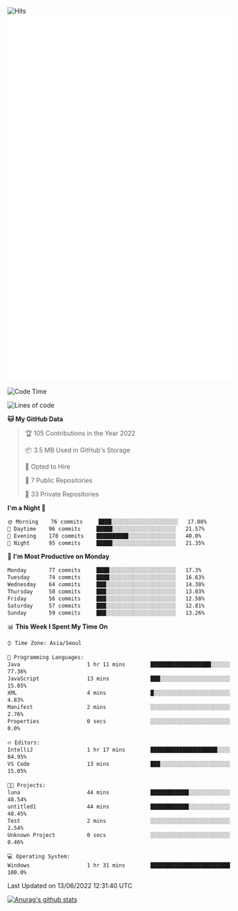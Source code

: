 ![Hits](https://hits.seeyoufarm.com/api/count/incr/badge.svg?url=https%3A%2F%2Fgithub.com%2Fkokose1234&count_bg=%2379C83D&title_bg=%23555555&icon=apple.svg&icon_color=%23E7E7E7&title=hits&edge_flat=false)
<br/>
![Metrics](https://github.com/kokose1234/kokose1234/blob/main/github-metrics.svg)

<!--START_SECTION:waka-->
![Code Time](http://img.shields.io/badge/Code%20Time-648%20hrs%2043%20mins-blue)

![Lines of code](https://img.shields.io/badge/From%20Hello%20World%20I%27ve%20Written-2%20Million%20lines%20of%20code-blue)

**🐱 My GitHub Data** 

> 🏆 105 Contributions in the Year 2022
 > 
> 📦 3.5 MB Used in GitHub's Storage 
 > 
> 💼 Opted to Hire
 > 
> 📜 7 Public Repositories 
 > 
> 🔑 33 Private Repositories  
 > 
**I'm a Night 🦉** 

```text
🌞 Morning    76 commits     ████░░░░░░░░░░░░░░░░░░░░░   17.08% 
🌆 Daytime    96 commits     █████░░░░░░░░░░░░░░░░░░░░   21.57% 
🌃 Evening    178 commits    ██████████░░░░░░░░░░░░░░░   40.0% 
🌙 Night      95 commits     █████░░░░░░░░░░░░░░░░░░░░   21.35%

```
📅 **I'm Most Productive on Monday** 

```text
Monday       77 commits     ████░░░░░░░░░░░░░░░░░░░░░   17.3% 
Tuesday      74 commits     ████░░░░░░░░░░░░░░░░░░░░░   16.63% 
Wednesday    64 commits     ███░░░░░░░░░░░░░░░░░░░░░░   14.38% 
Thursday     58 commits     ███░░░░░░░░░░░░░░░░░░░░░░   13.03% 
Friday       56 commits     ███░░░░░░░░░░░░░░░░░░░░░░   12.58% 
Saturday     57 commits     ███░░░░░░░░░░░░░░░░░░░░░░   12.81% 
Sunday       59 commits     ███░░░░░░░░░░░░░░░░░░░░░░   13.26%

```


📊 **This Week I Spent My Time On** 

```text
⌚︎ Time Zone: Asia/Seoul

💬 Programming Languages: 
Java                     1 hr 11 mins        ███████████████████░░░░░░   77.36% 
JavaScript               13 mins             ███░░░░░░░░░░░░░░░░░░░░░░   15.05% 
XML                      4 mins              █░░░░░░░░░░░░░░░░░░░░░░░░   4.83% 
Manifest                 2 mins              ░░░░░░░░░░░░░░░░░░░░░░░░░   2.76% 
Properties               0 secs              ░░░░░░░░░░░░░░░░░░░░░░░░░   0.0%

🔥 Editors: 
IntelliJ                 1 hr 17 mins        █████████████████████░░░░   84.95% 
VS Code                  13 mins             ███░░░░░░░░░░░░░░░░░░░░░░   15.05%

🐱‍💻 Projects: 
luna                     44 mins             ████████████░░░░░░░░░░░░░   48.54% 
untitled1                44 mins             ████████████░░░░░░░░░░░░░   48.45% 
Test                     2 mins              ░░░░░░░░░░░░░░░░░░░░░░░░░   2.54% 
Unknown Project          0 secs              ░░░░░░░░░░░░░░░░░░░░░░░░░   0.46%

💻 Operating System: 
Windows                  1 hr 31 mins        █████████████████████████   100.0%

```


 Last Updated on 13/06/2022 12:31:40 UTC
<!--END_SECTION:waka-->

[![Anurag's github stats](https://github-readme-stats.vercel.app/api?username=kokose1234&theme=dracula)](https://github.com/anuraghazra/github-readme-stats)



	
